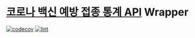 [코로나 백신 예방 접종 통계 API](https://www.data.go.kr/tcs/dss/selectApiDataDetailView.do?publicDataPk=15077756#/API%20%EB%AA%A9%EB%A1%9D/GETvaccine-stat) Wrapper
=================================================================================
[![codecov](https://codecov.io/gh/zeroday0619/covid_vaccine_stat/branch/main/graph/badge.svg)](https://codecov.io/gh/zeroday0619/covid_vaccine_stat)
[![lint](https://github.com/zeroday0619/covid_vaccine_stat/actions/workflows/lint.yml/badge.svg)](https://github.com/zeroday0619/covid_vaccine_stat/actions/workflows/lint.yml)
